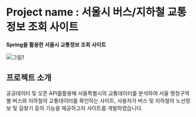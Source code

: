 # Project name : 서울시 버스/지하철 교통정보 조회 사이트

**Spring을 활용한 서울시 교통정보 조회 사이트**


![그림1](https://github.com/kimgeen/SeoulTransport/assets/146930254/7a436044-8976-4548-97fa-d149c65d027f)


## 프로젝트 소개
공공데이터 및 오픈 API를활용해 서울특별시의 교통데이터를 분석하여 서울 행정구역 별 버스와 지하철의 교통데이터를 확인하는 사이트,
사용자가 버스 및 지하철의 노선정보 및 길찾기 등의 기능을 제공하고자 사이트를 개발하였습니다.

